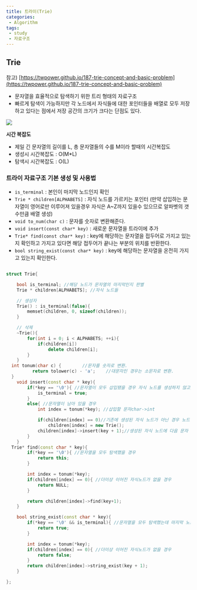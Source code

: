 ```yaml
---
title: 트라이(Trie)
categories:
 - Algorithm
tags:
 - study
 - 자료구조
---
```


## Trie

참고) [https://twpower.github.io/187-trie-concept-and-basic-problem](https://twpower.github.io/187-trie-concept-and-basic-problem)

- 문자열을 효율적으로 탐색하기 위한 트리 형태의 자료구조
- 빠르게 탐색이 가능하지만 각 노드에서 자식들에 대한 포인터들을 배열로 모두 저장하고 있다는 점에서 저장 공간의 크기가 크다는 단점도 있다.

![](https://t1.daumcdn.net/cfile/tistory/99E206335A22CDB404)

**시간 복잡도**

- 제일 긴 문자열의 길이를 L, 총 문자열들의 수를 M이라 할때의 시간복잡도
- 생성시 시간복잡도 : O(M*L)
- 탐색시 시간복잡도 : O(L)


### 트라이 자료구조 기본 생성 및 사용법

- `is_terminal` : 본인이 마지막 노드인지 확인
- `Trie * children[ALPHABETS]` : 자식 노드를 가르키는 포인터 (만약 삽입하는 문자열이 영어로만 이루어져 있을경우 자식은 A~Z까지 있을수 있으므로 알파벳의 갯수만큼 배열 생성)
- `void to_num(char c)` : 문자를 숫자로 변환해준다.
- `void insert(const char* key)` : 새로운 문자열을 트라이에 추가
- `Trie* find(const char* key)` : key에 해당하는 문자열을 접두어로 가지고 있는지 확인하고 가지고 있다면 해당 접두어가 끝나는 부분의 위치를 반환한다.
- `bool string_exist(const char* key)` : key에 해당하는 문자열을 온전히 가지고 있는지 확인한다.


```c++

struct Trie{

	bool is_terminal; //해당 노드가 문자열의 마지막인지 판별
	Trie * children[ALPHABETS]; //자식 노드들

	// 생성자
	Trie() : is_terminal(false){
		memset(children, 0, sizeof(children));
	}

	// 삭제
	~Trie(){
		for(int i = 0; i < ALPHABETS; ++i){
			if(children[i])
				delete children[i];
		}
	}
  int tonum(char c) {        //문자를 숫자로 변환.
          return tolower(c) - 'a';    //대문자인 경우는 소문자로 변환.
  }
	void insert(const char * key){
		if(*key == '\0'){ //문자열이 모두 삽입됐을 경우 자식 노드를 생성하지 않고, 해당 노드에 마지막 노드임을 표시한다.
			is_terminal = true;
		}
		else{ //문자열이 남아 있을 경우
			int index = tonum(*key); //삽입할 문자char->int

			if(children[index] == 0)//기존에 생성된 자식 노드가 아닌 경우 노드 생성
				children[index] = new Trie();
			children[index]->insert(key + 1);//생성된 자식 노드에 다음 문자 추가
		}
	}
  Trie* find(const char * key){
		if(*key == '\0'){ //문자열을 모두 탐색했을 경우
			return this;
		}

		int index = tonum(*key);
		if(children[index] == 0){ //더이상 이어진 자식노드가 없을 경우
			return NULL;
		}

		return children[index]->find(key+1);
	}

	bool string_exist(const char * key){
		if(*key == '\0' && is_terminal){ //문자열을 모두 탐색했는데 마지막 노드인 경우
			return true;
		}

		int index = tonum(*key);
		if(children[index] == 0){ //더이상 이어진 자식노드가 없을 경우
			return false;
		}
		return children[index]->string_exist(key + 1);
	}

};
```
